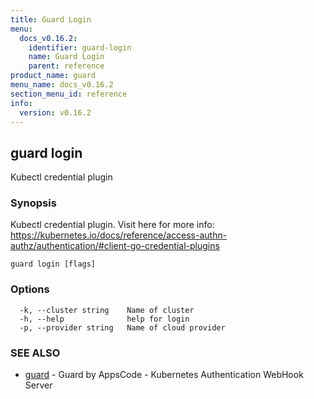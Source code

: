 ```yaml
---
title: Guard Login
menu:
  docs_v0.16.2:
    identifier: guard-login
    name: Guard Login
    parent: reference
product_name: guard
menu_name: docs_v0.16.2
section_menu_id: reference
info:
  version: v0.16.2
---
```


## guard login

Kubectl credential plugin

### Synopsis

Kubectl credential plugin. Visit here for more info: https://kubernetes.io/docs/reference/access-authn-authz/authentication/#client-go-credential-plugins

```
guard login [flags]
```

### Options

```
  -k, --cluster string    Name of cluster
  -h, --help              help for login
  -p, --provider string   Name of cloud provider
```

### SEE ALSO

* [guard](/docs/v0.16.2/reference/guard)	 - Guard by AppsCode - Kubernetes Authentication WebHook Server

